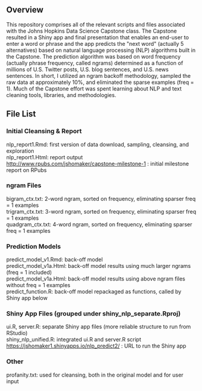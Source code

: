 ## Overview

This repository comprises all of the relevant scripts and files associated with the Johns Hopkins Data Science Capstone class. The Capstone resulted in a Shiny app and final presentation that enables an end-user to enter a word or phrase and the app predicts the "next word" (actually 5 alternatives) based on natural language processing (NLP) algorithms built in the Capstone. The prediction algorithm was based on word frequency (actually phrase frequency, called ngrams) determined as a function of millions of U.S. Twitter posts, U.S. blog sentences, and U.S. news sentences. In short, I utilized an ngram backoff methodology, sampled the raw data at approximately 10%, and eliminated the sparse examples (freq = 1). Much of the Capstone effort was spent learning about NLP and text cleaning tools, libraries, and methodologies.

## File List

### Initial Cleansing & Report
nlp_report1.Rmd: first version of data download, sampling, cleansing, and exploration  
nlp_report1.Html: report output  
http://www.rpubs.com/jshomaker/capstone-milestone-1 : initial milestone report on RPubs  

### ngram Files
bigram_ctx.txt: 2-word ngram, sorted on frequency, eliminating sparser freq = 1 examples  
trigram_ctx.txt: 3-word ngram, sorted on frequency, eliminating sparser freq = 1 examples  
quadgram_ctx.txt: 4-word ngram, sorted on frequency, eliminating sparser freq = 1 examples  

### Prediction Models
predict_model_v1.Rmd: back-off model  
predict_model_v1a.Html: back-off model results using much larger ngrams (freq = 1 included)  
predict_model_v1a.Html: back-off model results using above ngram files without freq = 1 examples  
predict_function.R: back-off model repackaged as functions, called by Shiny app below  

### Shiny App Files (grouped under shiny_nlp_separate.Rproj)
ui.R, server.R: separate Shiny app files (more reliable structure to run from RStudio)  
shiny_nlp_unified.R: integrated ui.R and server.R script  
https://jshomaker1.shinyapps.io/nlp_predict2/ : URL to run the Shiny app  

### Other
profanity.txt: used for cleansing, both in the original model and for user input  

